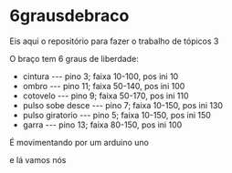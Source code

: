 # 6grausdebraco
Eis aqui o repositório para fazer o trabalho de tópicos 3

O braço tem 6 graus de liberdade:
* cintura           ---  pino 3;  faixa 10-100, pos ini 10
* ombro             ---  pino 11; faixa 50-140, pos ini 100
* cotovelo          ---  pino 9;  faixa 50-170, pos ini 110
* pulso sobe desce  ---  pino 7;  faixa 10-150, pos ini 130
* pulso giratorio   ---  pino 5;  faixa 10-150, pos ini 150
* garra             ---  pino 13; faixa 80-150, pos ini 100

É movimentando por um arduino uno

e lá vamos nós

